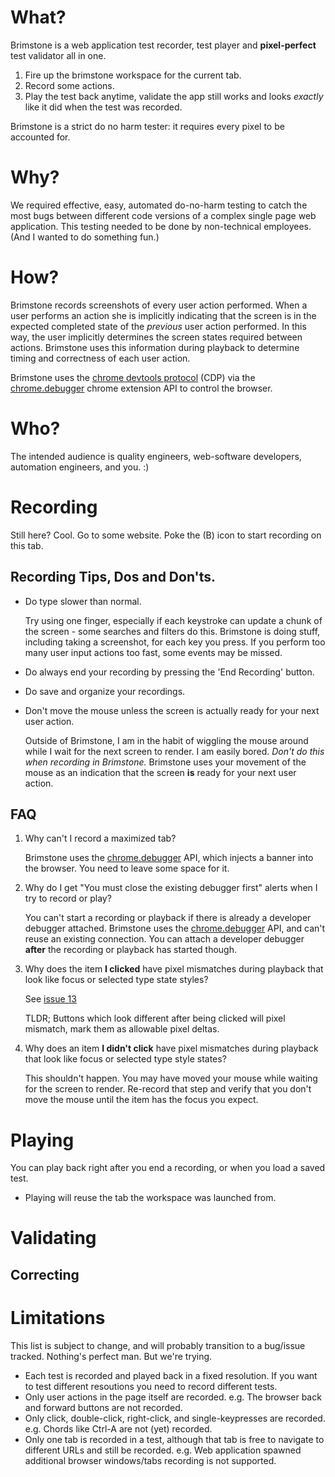 
# What?

Brimstone is a web application test recorder, test player and **pixel-perfect** test validator all in one.

1. Fire up the brimstone workspace for the current tab.
2. Record some actions.
3. Play the test back anytime, validate the app still works and looks *exactly* like it did when the test was recorded.

Brimstone is a strict do no harm tester: it requires every pixel to be accounted for.

# Why?

We required effective, easy, automated do-no-harm testing to catch the most bugs between different code versions of a complex single page web application. This testing needed to be done by non-technical employees. (And I wanted to do something fun.)

# How?

Brimstone records screenshots of every user action performed. When a user performs an action she is implicitly indicating that the screen is in the expected completed state of the *previous* user action performed. In this way, the user implicitly determines the screen states required between actions. Brimstone uses this information during playback to determine timing and correctness of each user action.

Brimstone uses the [chrome devtools protocol](https://chromedevtools.github.io/devtools-protocol/1-3) (CDP) via the [chrome.debugger](https://developer.chrome.com/docs/extensions/reference/debugger/) chrome extension API to control the browser. 

# Who?

The intended audience is quality engineers, web-software developers, automation engineers, and you. :)

# Recording

Still here? Cool. Go to some website. Poke the (B) icon to start recording on this tab.  

## Recording Tips, Dos and Don'ts.

* Do type slower than normal.

    Try using one finger, especially if each keystroke can update a chunk of the screen - some searches and filters do this. Brimstone is doing stuff, including taking a screenshot, for each key you press. If you perform too many user input actions too fast, some events may be missed.
    
* Do always end your recording by pressing the 'End Recording' button.

* Do save and organize your recordings.

* Don't move the mouse unless the screen is actually ready for your next user action.

    Outside of Brimstone, I am in the habit of wiggling the mouse around while I wait for the next screen to render. I am easily bored. *Don't do this when recording in Brimstone.* Brimstone uses your movement of the mouse as an indication that the screen **is** ready for your next user action. 

## FAQ
1. Why can't I record a maximized tab?

    Brimstone uses the [chrome.debugger](https://developer.chrome.com/docs/extensions/reference/debugger/) API, which injects a banner into the browser. You need to leave some space for it.

2. Why do I get "You must close the existing debugger first" alerts when I try to record or play?

    You can't start a recording or playback if there is already a developer debugger attached. Brimstone uses the [chrome.debugger](https://developer.chrome.com/docs/extensions/reference/debugger/) API, and can't reuse an existing connection. You can attach a developer debugger **after** the recording or playback has started though.

3. Why does the item **I clicked** have pixel mismatches during playback that look like focus or selected type state styles?

    See [issue 13](https://github.com/zacfilan/brimstone-recorder/issues/13)

    TLDR; Buttons which look different after being clicked will pixel mismatch, mark them as allowable pixel deltas.

4. Why does an item **I didn't click** have pixel mismatches during playback that look like focus or selected type style states?

    This shouldn't happen. You may have moved your mouse while waiting for the screen to render. Re-record that step and verify that you don't move the mouse until the item has the focus you expect.

# Playing

You can play back right after you end a recording, or when you load a saved test.

* Playing will reuse the tab the workspace was launched from.

# Validating 

## Correcting

# Limitations
This list is subject to change, and will probably transition to a bug/issue tracked. Nothing's perfect man. But we're trying.  
 
* Each test is recorded and played back in a fixed resolution. If you want to test different resoutions you need to record different tests.
* Only user actions in the page itself are recorded. e.g. The browser back and forward buttons are not recorded.
* Only click, double-click, right-click, and single-keypresses are recorded. e.g. Chords like Ctrl-A are not (yet) recorded.
* Only one tab is recorded in a test, although that tab is free to navigate to different URLs and still be recorded. e.g. Web application spawned additional browser windows/tabs recording is not supported.



